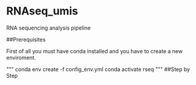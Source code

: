 # RNAseq_umis
RNA sequencing analysis pipeline

##Prerequisites

First of all you must have conda installed and you have to create a new enviroment.

"""
conda env create -f config_env.yml
conda activate rseq
"""
##Step by Step
